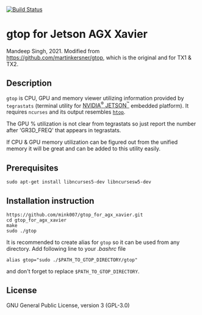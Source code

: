 
[![Build Status](https://travis-ci.org/martinkersner/gtop.svg?branch=master)](https://travis-ci.org/marmtinkersner/gtop)

# gtop for Jetson AGX Xavier
Mandeep Singh, 2021.
Modified from https://github.com/martinkersner/gtop, which is the original and for TX1 & TX2.

## Description
`gtop` is CPU, GPU and memory viewer utilizing information provided by `tegrastats` (terminal utility for [NVIDIA<sup>&reg;</sup> JETSON<sup>&trade;</sup>](http://www.nvidia.com/object/embedded-systems-dev-kits-modules.html) embedded platform). It requires `ncurses` and its output resembles [`htop`](https://github.com/hishamhm/htop).


The GPU % utilization is not clear from tegrastats so just report the number after 'GR3D_FREQ' that appears in tegrastats.

If CPU & GPU memory utilization can be figured out from the unified memory it will be great and can be added to this utility easily.

## Prerequisites

```
sudo apt-get install libncurses5-dev libncursesw5-dev
```

## Installation instruction
```
https://github.com/mink007/gtop_for_agx_xavier.git
cd gtop_for_agx_xavier
make
sudo ./gtop
```

It is recommended to create alias for `gtop` so it can be used from any directory. Add following line to your *.bashrc* file
```
alias gtop="sudo ./$PATH_TO_GTOP_DIRECTORY/gtop"
```
 and don't forget to replace `$PATH_TO_GTOP_DIRECTORY`.

## License

GNU General Public License, version 3 (GPL-3.0)
